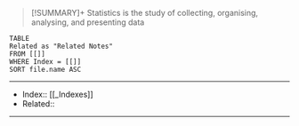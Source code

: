 > [!SUMMARY]+
> Statistics is the study of collecting, organising, analysing, and presenting data

```dataview
TABLE
Related as "Related Notes"
FROM [[]]
WHERE Index = [[]]
SORT file.name ASC
```

---
- Index:: [[_Indexes]]
- Related::
---